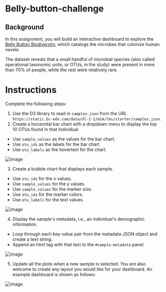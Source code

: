 # Belly-button-challenge

## Background

In this assignment, you will build an interactive dashboard to explore the [Belly Button Biodiversity](https://robdunnlab.com/projects/belly-button-biodiversity/), which catalogs the microbes that colonize human navels.

The dataset reveals that a small handful of microbial species (also called operational taxonomic units, or OTUs, in the study) were present in more than 70% of people, while the rest were relatively rare.

# Instructions

Complete the following steps:

1. Use the D3 library to read in `samples.json` from the URL `https://static.bc-edx.com/data/dl-1-2/m14/lms/starter/samples.json`.
2.  Create a horizontal bar chart with a dropdown menu to display the top 10 OTUs found in that individual.
  * Use `sample_values` as the values for the bar chart.
  * Use `otu_ids` as the labels for the bar chart.
  * Use `otu_labels` as the hovertext for the chart.


   ![image](https://github.com/user-attachments/assets/e9722273-cb81-4d61-b77b-d61e98b996c0)

3. Create a bubble chart that displays each sample.
  * Use `otu_ids` for the x values.
  * Use `sample_values` for the y values.
  * Use `sample_values` for the marker size.
  * Use `otu_ids` for the marker colors.
  * Use `otu_labels` for the text values.

![image](https://github.com/user-attachments/assets/0e75b975-3664-43cf-83b0-128d252902aa)

4. Display the sample's metadata, i.e., an individual's demographic information.

 * Loop through each key-value pair from the metadata JSON object and create a text string.
 * Append an html tag with that text to the `#sample-metadata` panel.

  ![image](https://github.com/user-attachments/assets/b5de13d3-1d16-47b4-85ea-fa4c2013520a)

5. Update all the plots when a new sample is selected. You are also welcome to create any layout you would like for your dashboard. An example dashboard is shown as follows:

![image](https://github.com/user-attachments/assets/4776a8b9-9337-4712-a972-40bf044c80a7)



